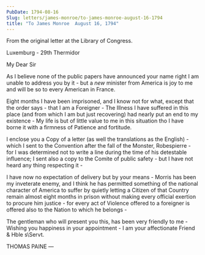 ```yaml
---
PubDate: 1794-08-16
Slug: letters/james-monroe/to-james-monroe-august-16-1794
title: "To James Monroe  August 16, 1794"
---
```


   From the original letter at the Library of Congress.

   Luxemburg - 29th Thermidor

   My Dear Sir

   As I believe none of the public papers have announced your name right I am
   unable to address you by it - but a *new* minister from America is joy to me
   and will be so to every American in France.

   Eight months I have been imprisoned, and I know not for what, except that
   the order says - that I am a Foreigner - The Illness I have suffered in this
   place (and from which I am but just recovering) had nearly put an end to
   my existence - My life is but of little value to me in this situation
   tho I have borne it with a firmness of Patience and fortitude.

   I enclose you a Copy of a letter (as well the translations as the
   English) - which I sent to the Convention after the fall of the Monster,
   Robespierre - for I was determined not to write a line during the time of
   his detestable influence; I sent also a copy to the Comite of public
   safety - but I have not heard any thing respecting it - 
   
   I have now no
   expectation of delivery but by your means - Morris has been my inveterate
   enemy, and I think he has permitted something of the national character of
   America to suffer by quietly letting a Citizen of that Country remain
   almost eight months in prison without making every official exertion to
   procure him justice - for every act of Violence offered to a foreigner is
   offered also to the Nation to which he belongs -

   The gentleman who will present you this, has been very
   friendly to me - Wishing you happiness in your appointment - I am your
   affectionate Friend & Hble s\Servt.

   THOMAS PAINE &mdash;



